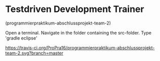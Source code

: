 # Testdriven Development Trainer
(programmierpraktikum-abschlussprojekt-team-2)

Open a terminal.
Navigate in the folder containing the src-folder.
Type 'gradle eclipse'

https://travis-ci.org/ProPra16/programmierpraktikum-abschlussprojekt-team-2.svg?branch=master
